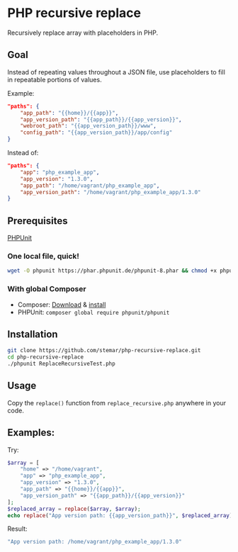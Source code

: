 # PHP recursive replace

Recursively replace array with placeholders in PHP.

## Goal

Instead of repeating values throughout a JSON file,
use placeholders to fill in repeatable portions of values.

Example:

```json
"paths": {
    "app_path": "{{home}}/{{app}}",
    "app_version_path": "{{app_path}}/{{app_version}}",
    "webroot_path": "{{app_version_path}}/www",
    "config_path": "{{app_version_path}}/app/config"
}
```

Instead of:

```json
"paths": {
    "app": "php_example_app",
    "app_version": "1.3.0",
    "app_path": "/home/vagrant/php_example_app",
    "app_version_path": "/home/vagrant/php_example_app/1.3.0"
}
```

## Prerequisites

[PHPUnit](https://phpunit.de/getting-started/phpunit-8.html)

### One local file, quick!

```bash
wget -O phpunit https://phar.phpunit.de/phpunit-8.phar && chmod +x phpunit
```

### With global Composer

- Composer: [Download](https://getcomposer.org/download) & [install](https://getcomposer.org/doc/00-intro.md#installation-linux-unix-macos)
- PHPUnit: `composer global require phpunit/phpunit`

## Installation

```bash
git clone https://github.com/stemar/php-recursive-replace.git
cd php-recursive-replace
./phpunit ReplaceRecursiveTest.php
```

## Usage

Copy the `replace()` function from `replace_recursive.php` anywhere in your code.

## Examples:

Try:

```php
$array = [
    "home" => "/home/vagrant",
    "app" => "php_example_app",
    "app_version" => "1.3.0",
    "app_path" => "{{home}}/{{app}}",
    "app_version_path" => "{{app_path}}/{{app_version}}"
];
$replaced_array = replace($array, $array);
echo replace("App version path: {{app_version_path}}", $replaced_array);
```

Result:

```php
"App version path: /home/vagrant/php_example_app/1.3.0"
```
